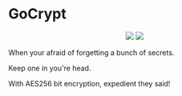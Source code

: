 # GoCrypt
<p align="center">
<img style="float: center;" src="https://goreportcard.com/badge/github.com/TD4B/GoCrypt">
<img style="float: center;" src="https://img.shields.io/badge/License-MIT-yellow.svg">
<p>

When your afraid of forgetting a bunch of secrets.<p>
Keep one in you're head.<p>
With AES256 bit encryption, expedient they said!

